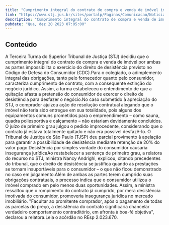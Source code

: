 ```yaml
---
title: "Cumprimento integral do contrato de compra e venda de imóvel impede consumidor de desistir"
link: "https://www.stj.jus.br/sites/portalp/Paginas/Comunicacao/Noticias/2023/20122023-Cumprimento-integral-do-contrato-de-compra-e-venda-de-imovel-impede-consumidor-de-desistir.aspx"
description: "Cumprimento integral do contrato de compra e venda de imóvel impede consumidor de desistir"
pubdate: "Qua, dez 20 2023 07:05:00"
---
```


## Conteúdo

​A Terceira Turma do Superior Tribunal de Justiça (STJ) decidiu que o cumprimento integral do contrato de compra e venda de imóvel por ambas as partes impossibilita o exercício do direito de desistência previsto no Código de Defesa do Consumidor (CDC).Para o colegiado, o adimplemento integral das obrigações, tanto pelo fornecedor quanto pelo consumidor, caracteriza cumprimento de contrato, com a consequente extinção do negócio jurídico. Assim, a turma estabeleceu o entendimento de que a quitação afasta a pretensão do consumidor de exercer o direito de desistência para desfazer o negócio.No caso submetido à apreciação do STJ, o comprador ajuizou ação de resolução contratual alegando que o imóvel não teria sido entregue em sua totalidade, pois alguns dos equipamentos comuns prometidos para o empreendimento – como sauna, quadra poliesportiva e calçamento – não estariam devidamente concluídos. O juízo de primeiro grau julgou o pedido improcedente, considerando que o contrato já estava totalmente quitado e não era possível desfazê-lo. O Tribunal de Justiça de São Paulo (TJSP) deu parcial provimento à apelação para garantir a possibilidade de desistência mediante retenção de 20% do valor pago.Desistência por simples vontade do consumidor causaria insegurança jurídicaAo restabelecer a sentença de primeiro grau, a relatora do recurso no STJ, ministra Nancy Andrighi, explicou, citando precedentes do tribunal, que o direito de desistência se justifica quando as prestações se tornam insuportáveis para o consumidor – o que não ficou demonstrado no caso em julgamento.Além de ambas as partes terem cumprido suas obrigações contratuais, o processo indica que o consumidor utilizou o imóvel comprado em pelo menos duas oportunidades. Assim, a ministra ressaltou que o rompimento do contrato já cumprido, por mera desistência imotivada do consumidor, promoveria insegurança jurídica no mercado imobiliário. "Facultar ao promitente comprador, após o pagamento de todas as parcelas do preço, a desistência do contrato significaria chancelar verdadeiro comportamento contraditório, em afronta à boa-fé objetiva", declarou a relatora.Leia o acórdão no REsp 2.023.670.
